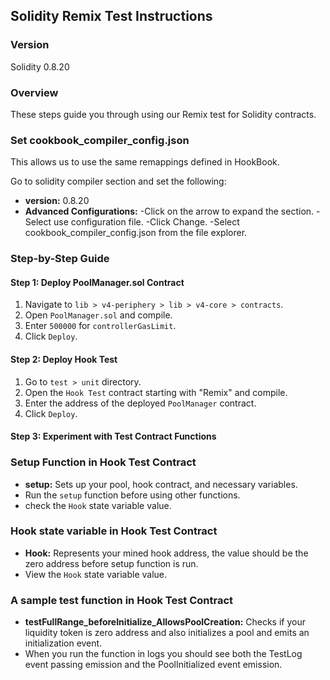 ## Solidity Remix Test Instructions

### Version

Solidity 0.8.20

### Overview

These steps guide you through using our Remix test for Solidity contracts.

### Set cookbook_compiler_config.json

This allows us to use the same remappings defined in HookBook.

Go to solidity compiler section and set the following:

- **version:** 0.8.20
- **Advanced Configurations:**
  -Click on the arrow to expand the section.
  -Select use configuration file.
  -Click Change.
  -Select cookbook_compiler_config.json from the file explorer.

### Step-by-Step Guide

#### Step 1: Deploy PoolManager.sol Contract

1. Navigate to `lib > v4-periphery > lib > v4-core > contracts`.
2. Open `PoolManager.sol` and compile.
3. Enter `500000` for `controllerGasLimit`.
4. Click `Deploy`.

#### Step 2: Deploy Hook Test

1. Go to `test > unit` directory.
2. Open the `Hook Test` contract starting with "Remix" and compile.
3. Enter the address of the deployed `PoolManager` contract.
4. Click `Deploy`.

#### Step 3: Experiment with Test Contract Functions

### Setup Function in Hook Test Contract

- **setup:** Sets up your pool, hook contract, and necessary variables.
- Run the `setup` function before using other functions.
- check the `Hook` state variable value.

### Hook state variable in Hook Test Contract

- **Hook:** Represents your mined hook address, the value should be the zero address before setup function is run.
- View the `Hook` state variable value.

### A sample test function in Hook Test Contract

- **testFullRange_beforeInitialize_AllowsPoolCreation:** Checks if your liquidity token is zero address and also initializes a pool and emits an initialization event.
- When you run the function in logs you should see both the TestLog event passing emission and the PoolInitialized event emission.
